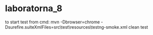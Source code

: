 # laboratorna_8
to start test from cmd:    mvn -Dbrowser=chrome -Dsurefire.suiteXmlFiles=src\test\resources\testng-smoke.xml clean test
